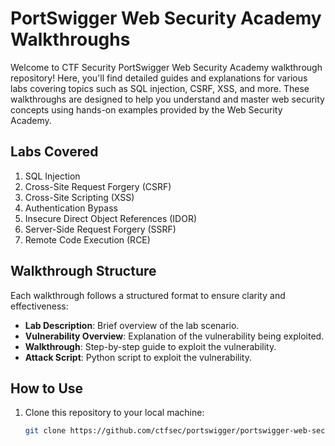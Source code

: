 # PortSwigger Web Security Academy Walkthroughs

Welcome to CTF Security PortSwigger Web Security Academy walkthrough repository! Here, you'll find detailed guides and explanations for various labs covering topics such as SQL injection, CSRF, XSS, and more. These walkthroughs are designed to help you understand and master web security concepts using hands-on examples provided by the Web Security Academy.

## Labs Covered

1. SQL Injection
2. Cross-Site Request Forgery (CSRF)
3. Cross-Site Scripting (XSS)
4. Authentication Bypass
5. Insecure Direct Object References (IDOR)
6. Server-Side Request Forgery (SSRF)
7. Remote Code Execution (RCE)

## Walkthrough Structure

Each walkthrough follows a structured format to ensure clarity and effectiveness:

- **Lab Description**: Brief overview of the lab scenario.
- **Vulnerability Overview**: Explanation of the vulnerability being exploited.
- **Walkthrough**: Step-by-step guide to exploit the vulnerability.
- **Attack Script**: Python script to exploit the vulnerability.

## How to Use

1. Clone this repository to your local machine:

   ```bash
   git clone https://github.com/ctfsec/portswigger/portswigger-web-security-walkthroughs.git

